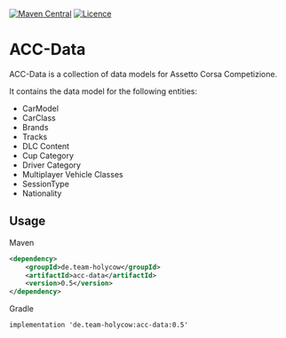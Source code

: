 [![Maven Central](https://img.shields.io/maven-central/v/de.team-holycow/acc-data.svg?label=Maven%20Central)](https://search.maven.org/search?q=g:%22de.team-holycow%22%20AND%20a:%22acc-data%22)
[![Licence](https://img.shields.io/github/license/team-holycow/acc-data)](./LICENSE)

# ACC-Data

ACC-Data is a collection of data models for Assetto Corsa Competizione.

It contains the data model for the following entities:
- CarModel
- CarClass
- Brands
- Tracks
- DLC Content
- Cup Category
- Driver Category
- Multiplayer Vehicle Classes
- SessionType
- Nationality


## Usage
Maven
```xml
<dependency>
    <groupId>de.team-holycow</groupId>
    <artifactId>acc-data</artifactId>
    <version>0.5</version>
</dependency>
```
Gradle
```
implementation 'de.team-holycow:acc-data:0.5'
```
